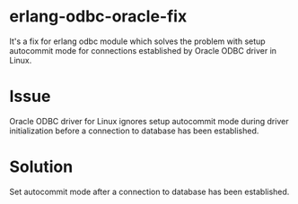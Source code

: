 erlang-odbc-oracle-fix
======================

It's a fix for erlang odbc module which solves the problem with setup autocommit mode for connections established by Oracle ODBC driver in Linux.

Issue
=====

Oracle ODBC driver for Linux ignores setup autocommit mode during driver initialization before a connection to database has been established.

Solution
========

Set autocommit mode after a connection to database has been established.

